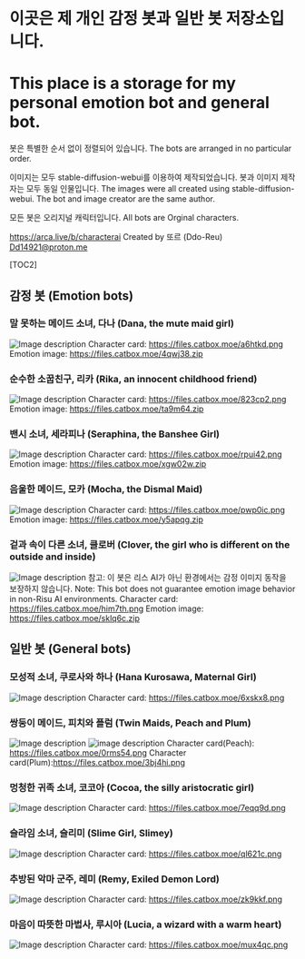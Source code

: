 # 이곳은 제 개인 감정 봇과 일반 봇 저장소입니다.
# This place is a storage for my personal emotion bot and general bot.

봇은 특별한 순서 없이 정렬되어 있습니다.
The bots are arranged in no particular order.

이미지는 모두 stable-diffusion-webui를 이용하여 제작되었습니다. 봇과 이미지 제작자는 모두 동일 인물입니다. 
The images were all created using stable-diffusion-webui. The bot and image creator are the same author. 

모든 봇은 오리지널 캐릭터입니다.
All bots are Orginal characters.

https://arca.live/b/characterai
Created by 또르 (Ddo-Reu)
Dd14921@proton.me

[TOC2]

## 감정 봇 (Emotion bots)

### 말 못하는 메이드 소녀, 다나 (Dana, the mute maid girl)
![Image description](https://ac-p1.namu.la/20230503sac/4f08332d5c035faa0c03daa2c097b0f42dd6abff462770819db2a5fd2fa8e40e.png?expires=1684299021&key=D_vsWwNwPB-Tiwv-2QyC6g&type=orig)
Character card: https://files.catbox.moe/a6htkd.png
Emotion image: https://files.catbox.moe/4qwj38.zip

### 순수한 소꿉친구, 리카 (Rika, an innocent childhood friend)
![Image description](https://files.catbox.moe/823cp2.png)
Character card: https://files.catbox.moe/823cp2.png
Emotion image: https://files.catbox.moe/ta9m64.zip

### 밴시 소녀, 세라피나 (Seraphina, the Banshee Girl)
![Image description](https://files.catbox.moe/6fmnwl.png)
Character card: https://files.catbox.moe/rpui42.png
Emotion image: https://files.catbox.moe/xgw02w.zip

### 음울한 메이드, 모카 (Mocha, the Dismal Maid)
![Image description](https://ac-p1.namu.la/20230423sac/d8431f7e55780dcf8a075139c7aa871c3aee787af0ea7e2f6d0094a847239bce.png?expires=1684299019&key=CUIX2oC4ULjOFqRFRRRZhw&type=orig)
Character card: https://files.catbox.moe/pwp0ic.png
Emotion image: https://files.catbox.moe/y5apqg.zip

### 겉과 속이 다른 소녀, 클로버 (Clover, the girl who is different on the outside and inside)
![Image description](https://files.catbox.moe/him7th.png)
참고: 이 봇은 리스 AI가 아닌 환경에서는 감정 이미지 동작을 보장하지 않습니다.
Note: This bot does not guarantee emotion image behavior in non-Risu AI environments.
Character card: https://files.catbox.moe/him7th.png
Emotion image: https://files.catbox.moe/sklq6c.zip

## 일반 봇 (General bots)

### 모성적 소녀, 쿠로사와 하나 (Hana Kurosawa, Maternal Girl)
![Image description](https://files.catbox.moe/6xskx8.png)
Character card: https://files.catbox.moe/6xskx8.png

### 쌍둥이 메이드, 피치와 플럼 (Twin Maids, Peach and Plum)
![Image description](https://files.catbox.moe/0rms54.png) ![image description](https://files.catbox.moe/3bj4hi.png)
Character card(Peach): https://files.catbox.moe/0rms54.png
Character card(Plum):https://files.catbox.moe/3bj4hi.png

### 멍청한 귀족 소녀, 코코아 (Cocoa, the silly aristocratic girl)
![Image description](https://files.catbox.moe/ytwnv8.png)
Character card: https://files.catbox.moe/7eqq9d.png

### 슬라임 소녀, 슬리미 (Slime Girl, Slimey)
![Image description](https://files.catbox.moe/l653w9.png)
Character card: https://files.catbox.moe/ql621c.png

### 추방된 악마 군주, 레미 (Remy, Exiled Demon Lord)
![Image description](https://files.catbox.moe/37mz72.png)
Character card: https://files.catbox.moe/zk9kkf.png

### 마음이 따뜻한 마법사, 루시아 (Lucia, a wizard with a warm heart)
![Image description](https://files.catbox.moe/kigy2m.png)
Character card: https://files.catbox.moe/mux4qc.png